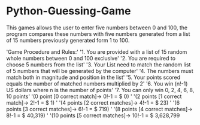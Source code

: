 # Python-Guessing-Game
This games allows the user to enter five numbers between 0 and 100, the program compares these numbers with five numbers generated from a list of 15 numbers previously generated form 1 to 100.

'Game Procedure and Rules:'
'1. You are provided with a list of 15 random whole numbers between 0 and 100 exclusive'
'2. You are required to choose 5 numbers from the list'
'3. Your List need to match the random list of 5 numbers that will be generated by the computer'
'4. The numbers must match both in magnitude and position in the list'
'5. Your points scored equals the number of matched numbers multiplied by 2'
'6. You win (n!-1) US dollars where n is the number of points'
'7. You can only win 0, 2, 4, 6, 8, 10 points'
'(0 point [0 correct match]-> 0!-1 = $ 0) '
'(2 points [1 correct match]-> 2!-1 = $ 1) '
'(4 points [2 correct matches]-> 4!-1 = $ 23) '
'(6 points [3 correct matches]-> 6!-1 = $ 719) '
'(8 points [4 correct matches]-> 8!-1 = $ 40,319) '
'(10 points [5 correct matches]-> 10!-1 = $ 3,628,799
